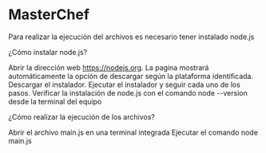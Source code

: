 # MasterChef

Para realizar la ejecución del archivos es necesario tener instalado node.js

¿Cómo instalar node.js?

  Abrir la dirección web https://nodejs.org.
  La pagina mostrará automáticamente la opción de descargar según la plataforma identificada.
  Descargar el instalador.
  Ejecutar el instalador y seguir cada uno de los pasos.
  Verificar la instalación de node.js con el comando node --version desde la terminal del equipo

¿Cómo realizar la ejecución de los archivos?

  Abrir el archivo main.js en una terminal integrada
  Ejecutar el comando node main.js
